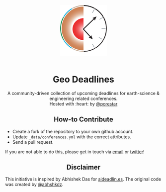 <div align="center">
  <a href="https://github.com/LukasMosser/geo-deadlines">
    <img width="150" heigth="150" src="fig/geodeadlines_logo.svg">
  </a>
  <br>
  <br>

  <h1>Geo Deadlines</h1>
  <p>
    A community-driven collection of upcoming deadlines for earth-science & engineering related conferences.  
    <br>Hosted with :heart: by <a href="https://www.twitter.com/porestar">@porestar</a>
  <p>
</div>

<h2 align="center">How-to Contribute</h2>

* Create a fork of the repository to your own github account.  
* Update `_data/conferences.yml` with the correct attributes.  
* Send a pull request.  

If you are not able to do this, please get in touch via <a href="lukas.mosser@gmail.com">email</a> or [twitter](https://twitter.com/porestar)!  

<h2 align="center">Disclaimer</h2>
This initiative is inspired by Abhishek Das for <a href="aideadlin.es">aideadlin.es</a>.  
The original code was created by <a href="http://github.com/abhshkdz/ai-deadlines">@abhshkdz</a>.